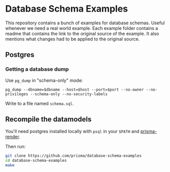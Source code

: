 # Database Schema Examples

This repository contains a bunch of examples for database schemas. Useful whenever we need a real world example. Each example folder contains a readme that contains the link to the original source of the example. It also mentions what changes had to be applied to the original source.

## Postgres

### Getting a database dump

Use `pg_dump` in "schema-only" mode:

```
pg_dump --dbname=$dbname --host=$host --port=$port --no-owner --no-privileges --schema-only --no-security-labels
```

Write to a file named `schema.sql`.

## Recompile the datamodels

You'll need postgres installed locally with `psql` in your `$PATH` and [prisma-render](https://github.com/prisma/prisma-render).

Then run:

```sh
git clone https://github.com/prisma/database-schema-examples
cd database-schema-examples
make
```
